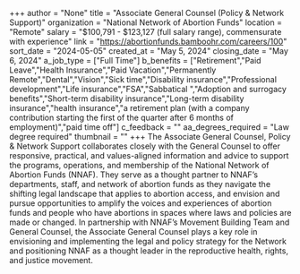 +++
author = "None"
title = "Associate General Counsel (Policy & Network Support)"
organization = "National Network of Abortion Funds"
location = "Remote"
salary = "$100,791 - $123,127 (full salary range), commensurate with experience"
link = "https://abortionfunds.bamboohr.com/careers/100"
sort_date = "2024-05-05"
created_at = "May 5, 2024"
closing_date = "May 6, 2024"
a_job_type = ["Full Time"]
b_benefits = ["Retirement","Paid Leave","Health Insurance","Paid Vacation","Permanently Remote","Dental","Vision","Sick time","Disability insurance","Professional development","Life insurance","FSA","Sabbatical ","Adoption and surrogacy benefits","Short-term disability insurance","Long-term disability insurance","health insurance","a retirement plan (with a company contribution starting the first of the quarter after 6 months of employment)","paid time off"]
c_feedback = ""
aa_degrees_required = "Law degree required"
thumbnail = ""
+++
The Associate General Counsel, Policy & Network Support collaborates closely with the General Counsel to offer responsive, practical, and values-aligned information and advice to support the programs, operations, and membership of the National Network of Abortion Funds (NNAF). They serve as a thought partner to NNAF’s departments, staff, and network of abortion funds as they navigate the shifting legal landscape that applies to abortion access, and envision and pursue opportunities to amplify the voices and experiences of abortion funds and people who have abortions in spaces where laws and policies are made or changed. In partnership with NNAF’s Movement Building Team and General Counsel, the Associate General Counsel plays a key role in envisioning and implementing the legal and policy strategy for the Network and positioning NNAF as a thought leader in the reproductive health, rights, and justice movement.